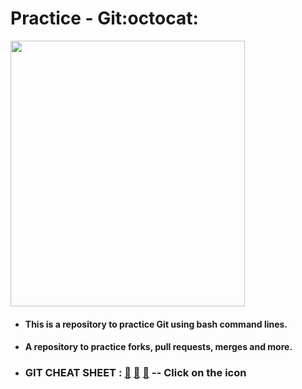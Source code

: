 # Practice - Git:octocat: 

<img align="center" src="https://octodex.github.com/images/daftpunktocat-thomas.gif" height='425' width='375'/> 

- #### This is a repository to practice Git using bash command lines.
- #### A repository to practice forks, pull requests, merges and more. 

- ### GIT CHEAT SHEET : [📕](https://training.github.com/downloads/github-git-cheat-sheet.pdf) [📘](https://education.github.com/git-cheat-sheet-education.pdf) [📗](https://about.gitlab.com/images/press/git-cheat-sheet.pdf) -- Click on the icon     
 
 
